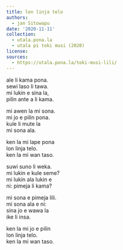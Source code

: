 ```yaml
---
title: lon linja telo
authors:
  - jan Sitowapu
date: '2020-11-11'
collection:
  - utala.pona.la
  - utala pi toki musi (2020)
license:
sources:
  - https://utala.pona.la/toki-musi-lili/
---
```


ale li kama pona.  
sewi laso li tawa.  
mi lukin e sina la,  
pilin ante a li kama.

mi awen la mi sona.  
mi jo e pilin pona.  
kule li mute la  
mi sona ala.

ken la mi lape pona  
lon linja telo.  
ken la mi wan taso.

suwi suno li weka.  
mi lukin e kule seme?  
mi lukin ala lukin e  
ni: pimeja li kama?

mi sona e pimeja lili.  
mi sona ala e ni:  
sina jo e wawa la  
ike li insa.

ken la mi jo e pilin  
lon linja telo.  
ken la mi wan taso.

